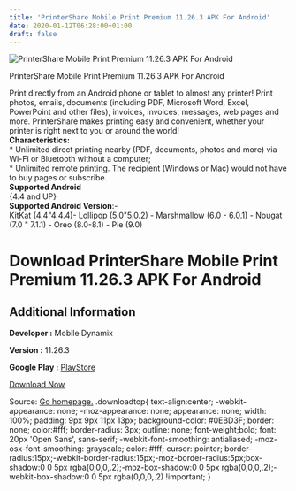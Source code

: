 ```yaml
---
title: 'PrinterShare Mobile Print Premium 11.26.3 APK For Android'
date: 2020-01-12T06:28:00+01:00
draft: false
---
```


![PrinterShare Mobile Print Premium 11.26.3 APK For Android](https://i1.wp.com/apkhome.net/wp-content/uploads/2020/01/PrinterShare-Mobile-Print-Premium-11.26.3.png "PrinterShare Mobile Print Premium 11.26.3 APK For Android")

  

PrinterShare Mobile Print Premium 11.26.3 APK For Android

Print directly from an Android phone or tablet to almost any printer! Print photos, emails, documents (including PDF, Microsoft Word, Excel, PowerPoint and other files), invoices, invoices, messages, web pages and more. PrinterShare makes printing easy and convenient, whether your printer is right next to you or around the world!  
**Characteristics:**  
\* Unlimited direct printing nearby (PDF, documents, photos and more) via Wi-Fi or Bluetooth without a computer;  
\* Unlimited remote printing. The recipient (Windows or Mac) would not have to buy pages or subscribe.  
**Supported Android**  
{4.4 and UP}  
**Supported Android Version**:-  
KitKat (4.4"4.4.4)- Lollipop (5.0"5.0.2) - Marshmallow (6.0 - 6.0.1) - Nougat (7.0 " 7.1.1) - Oreo (8.0-8.1) - Pie (9.0)

Download PrinterShare Mobile Print Premium 11.26.3 APK For Android
==================================================================

Additional Information
----------------------

**Developer :** Mobile Dynamix

**Version :** 11.26.3

**Google Play :** [PlayStore](https://play.google.com/store/apps/details?id=com.dynamixsoftware.printershare)

  

[Download Now](https://store4app.co/post/printershare-mobile-print-premium-11-26-3-apk-for-android_1578725381)

  
Source: [Go homepage.](https://store4app.co/post/printershare-mobile-print-premium-11-26-3-apk-for-android_1578725381) .downloadtop{ text-align:center; -webkit-appearance: none; -moz-appearance: none; appearance: none; width: 100%; padding: 9px 9px 11px 13px; background-color: #0EBD3F; border: none; color:#fff; border-radius: 3px; outline: none; font-weight;bold; font: 20px 'Open Sans', sans-serif; -webkit-font-smoothing: antialiased; -moz-osx-font-smoothing: grayscale; color: #fff; cursor: pointer; border-radius:15px;-webkit-border-radius:15px;-moz-border-radius:5px;box-shadow:0 0 5px rgba(0,0,0,.2);-moz-box-shadow:0 0 5px rgba(0,0,0,.2);-webkit-box-shadow:0 0 5px rgba(0,0,0,.2) !important; }